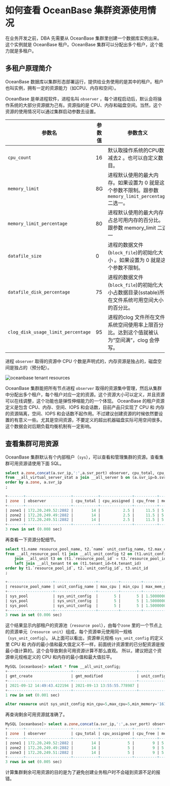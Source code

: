 # 如何查看 OceanBase 集群资源使用情况

在业务开发之前，DBA 先需要从 OceanBase 集群里创建一个数据库实例出来。这个实例就是 OceanBase 租户。OceanBase 集群可以分配出多个租户，这个能力就是多租户。

## 多租户原理简介

OceanBase 数据库以集群形态部署运行，提供给业务使用的是其中的租户。租户也叫实例，拥有一定的资源能力（如CPU、内存和空间）。

OceanBase 是单进程软件，进程名叫 `observer` ，每个进程启动后，默认会将操作系统的大部分资源据为己有。资源指的是 CPU、内存和磁盘空间。当然，这个资源的使用情况可以通过集群启动参数去设置。

| 参数名                              | 参数值 | 参数含义                                                       |
|----------------------------------|-----|------------------------------------------------------------|
| `cpu_count`                       | 16  | 默认取操作系统的CPU数减去2 。也可以自定义数目。                                 |
| `memory_limit`                     | 8G  | 进程默认使用的最大内存。如果设置为 0 就是这个参数不限制。跟参数  `memory_limit_percentage` 二选一。                       |
| `memory_limit_percentage`          | 80  | 进程默认使用的最大内存占总可用内存的百分比。  跟参数  memory_limit 二选一                                  |
| `datafile_size`                    | 0 | 进程的数据文件(`block_file`)的初始化大小 。如果设置为 0 就是这个参数不限制。                       |
| `datafile_disk_percentage`         | 75  | 进程的数据文件(`block_file`)的初始化大小占数据目录(sstable)所在文件系统可用空间大小的百分比。 |
| `clog_disk_usage_limit_percentage` | 95  | 进程的clog 文件所在文件系统空间使用率上限百分比。达到这个值就被认为“空间满”，clog 会停写。        |

进程 `observer` 取得的资源中 CPU 个数是声明式的，内存资源是独占的，磁盘空间是独占的（预分配）。

![oceanbase tenant resources](https://cdn.nlark.com/yuque/0/2021/jpeg/383093/1638762959780-a6bd2389-57b0-4dd6-a0b9-bf5cec53ef78.jpeg)

OceanBase 集群能把所有节点进程 `observer` 取得的资源集中管理，然后从集群中分配出多个租户，每个租户对应一定的资源。这个资源大小可以定义，并且资源可以在线调整，这个功能也是弹性伸缩能力的一个体现。
OceanBase 的租户资源定义是包含 CPU、内存、空间、IOPS 和会话数，目前产品只实现了 CPU 和 内存的资源隔离，空间、IOPS 和会话数不起作用。不过建议创建资源的时候依然要设置的有意义一些。尤其是空间资源，不要定义的超出机器磁盘实际可用空间很多。这个数据会对后期负载均衡机制有一定影响。

## 查看集群可用资源

OceanBase 集群默认有个内部租户（`sys`），可以查看和管理集群的资源。查看集群可用资源请使用下面 SQL。

```sql
select a.zone,concat(a.svr_ip,':',a.svr_port) observer, cpu_total, cpu_assigned, (cpu_total-cpu_assigned) cpu_free, mem_total/1024/1024/1024 mem_total_gb, mem_assigned/1024/1024/1024 mem_assign_gb, (mem_total-mem_assigned)/1024/1024/1024 mem_free_gb 
from __all_virtual_server_stat a join __all_server b on (a.svr_ip=b.svr_ip and a.svr_port=b.svr_port)
order by a.zone, a.svr_ip
;

+-------+--------------------+-----------+--------------+----------+----------------+----------------+----------------+
| zone  | observer           | cpu_total | cpu_assigned | cpu_free | mem_total_gb   | mem_assign_gb  | mem_free_gb    |
+-------+--------------------+-----------+--------------+----------+----------------+----------------+----------------+
| zone1 | 172.20.249.52:2882 |        14 |          2.5 |     11.5 | 5.000000000000 | 1.000000000000 | 4.000000000000 |
| zone2 | 172.20.249.49:2882 |        14 |          2.5 |     11.5 | 5.000000000000 | 1.000000000000 | 4.000000000000 |
| zone3 | 172.20.249.51:2882 |        14 |          2.5 |     11.5 | 5.000000000000 | 1.000000000000 | 4.000000000000 |
+-------+--------------------+-----------+--------------+----------+----------------+----------------+----------------+
3 rows in set (0.008 sec)

```

再查看一下资源分配细节。

```sql
select t1.name resource_pool_name, t2.`name` unit_config_name, t2.max_cpu, t2.min_cpu, t2.max_memory/1024/1024/1024 max_mem_gb, t2.min_memory/1024/1024/1024 min_mem_gb, t3.unit_id, t3.zone, concat(t3.svr_ip,':',t3.`svr_port`) observer,t4.tenant_id, t4.tenant_name
from __all_resource_pool t1 join __all_unit_config t2 on (t1.unit_config_id=t2.unit_config_id)
    join __all_unit t3 on (t1.`resource_pool_id` = t3.`resource_pool_id`)
    left join __all_tenant t4 on (t1.tenant_id=t4.tenant_id)
order by t1.`resource_pool_id`, t2.`unit_config_id`, t3.unit_id
;

+--------------------+------------------+---------+---------+----------------+----------------+---------+-------+--------------------+-----------+-------------+
| resource_pool_name | unit_config_name | max_cpu | min_cpu | max_mem_gb     | min_mem_gb     | unit_id | zone  | observer           | tenant_id | tenant_name |
+--------------------+------------------+---------+---------+----------------+----------------+---------+-------+--------------------+-----------+-------------+
| sys_pool           | sys_unit_config  |       5 |       5 | 1.500000000000 | 1.500000000000 |       1 | zone1 | 172.20.249.52:2882 |         1 | sys         |
| sys_pool           | sys_unit_config  |       5 |       5 | 1.500000000000 | 1.500000000000 |       2 | zone2 | 172.20.249.49:2882 |         1 | sys         |
| sys_pool           | sys_unit_config  |       5 |       5 | 1.500000000000 | 1.500000000000 |       3 | zone3 | 172.20.249.51:2882 |         1 | sys         |
+--------------------+------------------+---------+---------+----------------+----------------+---------+-------+--------------------+-----------+-------------+
3 rows in set (0.006 sec)

```

这个结果显示内部租户的资源池（`resource pool`），由每个`zone` 里的一个节点上的资源单元（`resource unit`）组成，每个资源单元使用同一规格（`sys_unit_config`）。
从上面可以看出，资源单元规格 `sys_unit_config` 的定义里 CPU 和 内存的最小值和最大值定义不一样，前面统计资源里的已分配资源是按最小值计算的。这个会导致剩余可用资源计算不那么直观。
所以，建议把这个资源单元规格定义的 CPU 和内存的最小值和最大值拉平。

```sql
MySQL [oceanbase]> select * from __all_unit_config;
+----------------------------+----------------------------+----------------+-----------------+---------+---------+------------+------------+----------+----------+---------------+---------------------+
| gmt_create                 | gmt_modified               | unit_config_id | name            | max_cpu | min_cpu | max_memory | min_memory | max_iops | min_iops | max_disk_size | max_session_num     |
+----------------------------+----------------------------+----------------+-----------------+---------+---------+------------+------------+----------+----------+---------------+---------------------+
| 2021-09-12 14:49:43.422194 | 2021-09-13 13:55:55.778987 |              1 | sys_unit_config |       5 |     2.5 | 1610612736 | 1073741824 |    10000 |     5000 |   53687091200 | 9223372036854775807 |
+----------------------------+----------------------------+----------------+-----------------+---------+---------+------------+------------+----------+----------+---------------+---------------------+
1 row in set (0.001 sec)

alter resource unit sys_unit_config min_cpu=5,max_cpu=5,min_memory='1610612736B',max_memory='1610612736B';

```

再查询剩余可用资源就准确了。

```sql
MySQL [oceanbase]> select a.zone,concat(a.svr_ip,':',a.svr_port) observer, cpu_total, cpu_assigned, (cpu_total-cpu_assigned) cpu_free, mem_total/1024/1024/1024 mem_total_gb, mem_assigned/1024/1024/1024 mem_assign_gb, (mem_total-mem_assigned)/1024/1024/1024 mem_free_gb  from __all_virtual_server_stat a join __all_server b on (a.svr_ip=b.svr_ip and a.svr_port=b.svr_port) order by a.zone, a.svr_ip;
+-------+--------------------+-----------+--------------+----------+----------------+----------------+----------------+
| zone  | observer           | cpu_total | cpu_assigned | cpu_free | mem_total_gb   | mem_assign_gb  | mem_free_gb    |
+-------+--------------------+-----------+--------------+----------+----------------+----------------+----------------+
| zone1 | 172.20.249.52:2882 |        14 |            5 |        9 | 5.000000000000 | 1.500000000000 | 3.500000000000 |
| zone2 | 172.20.249.49:2882 |        14 |            5 |        9 | 5.000000000000 | 1.500000000000 | 3.500000000000 |
| zone3 | 172.20.249.51:2882 |        14 |            5 |        9 | 5.000000000000 | 1.500000000000 | 3.500000000000 |
+-------+--------------------+-----------+--------------+----------+----------------+----------------+----------------+
3 rows in set (0.005 sec)
```

计算集群剩余可用资源的目的是为了避免创建业务租户时不会碰到资源不足的报错。
